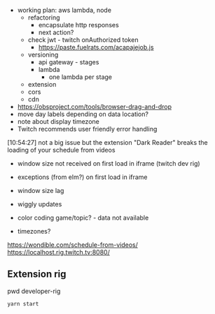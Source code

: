 - working plan: aws lambda, node
  - refactoring
    - encapsulate http responses
    - next action?
  - check jwt - twitch onAuthorized token
    - https://paste.fuelrats.com/acapajejob.js
  - versioning
    - api gateway - stages
    - lambda
      - one lambda per stage
  - extension
  - cors
  - cdn
- https://obsproject.com/tools/browser-drag-and-drop
- move day labels depending on data location?
- note about display timezone
- Twitch recommends user friendly error handling

[10:54:27] <wtfblub> not a big issue but the extension "Dark Reader" breaks the loading of your schedule from videos


- window size not received on first load in iframe (twitch dev rig)
- exceptions (from elm?) on first load in iframe

- window size lag

- wiggly updates
- color coding game/topic? - data not available
- timezones?

https://wondible.com/schedule-from-videos/
https://localhost.rig.twitch.tv:8080/

## Extension rig

pwd developer-rig

`yarn start`
